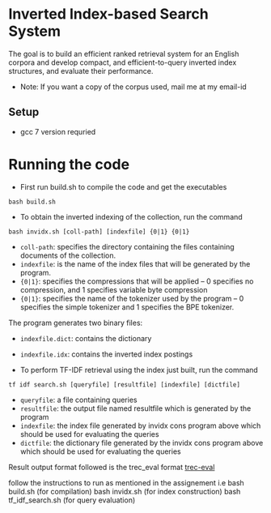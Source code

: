 # Inverted Index-based Search System
The goal is to build an efficient ranked retrieval system for an English corpora and develop compact, and efficient-to-query inverted index structures, and evaluate their performance.

- Note: If you want a copy of the corpus used, mail me at my email-id

## Setup
- gcc 7 version requried 

# Running the code
- First run build.sh to compile the code and get the executables
```
bash build.sh
```
- To obtain the inverted indexing of the collection, run the command
```
bash invidx.sh [coll-path] [indexfile] {0|1} {0|1}
```
  - `coll-path`: specifies the directory containing the files containing documents of the collection.
  - `indexfile`: is the name of the index files that will be generated by the program.
  - `{0|1}`: specifies the compressions that will be applied – 0 specifies no compression, and 1 specifies variable byte compression
  - `{0|1}`: specifies the name of the tokenizer used by the program – 0 specifies the simple tokenizer and 1 specifies the BPE tokenizer.
  
  The program generates two binary files:
  - `indexfile.dict`: contains the dictionary
  - `indexfile.idx`: contains the inverted index postings

- To perform TF-IDF retrieval using the index just built, run the command
```
tf idf search.sh [queryfile] [resultfile] [indexfile] [dictfile]
```
  - `queryfile`: a file containing queries
  - `resultfile`: the output file named resultfile which is generated by the program
  - `indexfile`: the index file generated by invidx cons program above which should be used for evaluating the queries
  - `dictfile`: the dictionary file generated by the invidx cons program above which should be used for evaluating the queries

  Result output format followed is the trec_eval format [trec-eval](https://github.com/usnistgov/trec_eval)

follow the instructions to run as mentioned in the assignement i.e
bash build.sh (for compilation)
bash invidx.sh <arguments> (for index construction)
bash tf_idf_search.sh <arguments> (for query evaluation)
